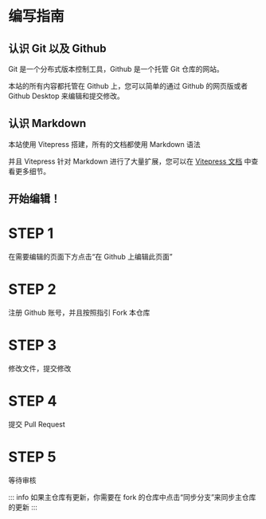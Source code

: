 # 编写指南

## 认识 Git 以及 Github
Git 是一个分布式版本控制工具，Github 是一个托管 Git 仓库的网站。

本站的所有内容都托管在 Github 上，您可以简单的通过 Github 的网页版或者 Github Desktop 来编辑和提交修改。

## 认识 Markdown
本站使用 Vitepress 搭建，所有的文档都使用 Markdown 语法

并且 Vitepress 针对 Markdown 进行了大量扩展，您可以在 [Vitepress 文档](https://vitepress.vuejs.org/guide/markdown) 中查看更多细节。

## 开始编辑！
# STEP 1
在需要编辑的页面下方点击“在 Github 上编辑此页面”

# STEP 2
注册 Github 账号，并且按照指引 Fork 本仓库

# STEP 3
修改文件，提交修改

# STEP 4
提交 Pull Request

# STEP 5
等待审核

::: info
如果主仓库有更新，你需要在 fork 的仓库中点击“同步分支”来同步主仓库的更新
:::